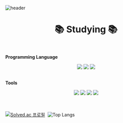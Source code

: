 <!--
### Hi there 👋
**jardin00/jardin00** is a ✨ _special_ ✨ repository because its `README.md` (this file) appears on your GitHub profile.

Here are some ideas to get you started:

- 🔭 I’m currently working on ...
- 🌱 I’m currently learning ...
- 👯 I’m looking to collaborate on ...
- 🤔 I’m looking for help with ...
- 💬 Ask me about ...
- 📫 How to reach me: ...
- 😄 Pronouns: ...
- ⚡ Fun fact: ...
-->
![header](https://capsule-render.vercel.app/api?type=waving&color=52fef2&height=300&section=header&text=Wellcome👋&fontSize=70)

<div align=center><h1>📚 Studying 📚</h1></div><br>

**Programming Language**
<div align=center> 
  <img src="https://img.shields.io/badge/java-007396?style=for-the-badge&logo=java&logoColor=white"> 
  <img src="https://img.shields.io/badge/python-3776AB?style=for-the-badge&logo=python&logoColor=white">
  <img src="https://img.shields.io/badge/R-276DC3?style=for-the-badge&logo=R&logoColor=white">
</div></br>

<!--**CAD**
<div align=center> 
  <img src="https://img.shields.io/badge/Onshape-86E57F?style=for-the-badge&logo=Onshape&logoColor=white">
</div></br>-->

**Tools**
<div align=center> 
  <img src="https://img.shields.io/badge/Eclipse IDE-2C2255?style=for-the-badge&logo=Eclipse IDE&logoColor=white"> 
  <img src="https://img.shields.io/badge/Jupyter-F37626?style=for-the-badge&logo=Jupyter&logoColor=white">
  <img src="https://img.shields.io/badge/RStudio-75AADB?style=for-the-badge&logo=RStudio&logoColor=white">
  <img src="https://img.shields.io/badge/Google Colab-F9AB00?style=for-the-badge&logo=Google Colab&logoColor=white">
</div></br>
</br>

[![Solved.ac
프로필](http://mazassumnida.wtf/api/v2/generate_badge?boj=ptduck00)](https://solved.ac/ptduck00)&nbsp;&nbsp;![Top Langs](https://github-readme-stats.vercel.app/api/top-langs/?username=jardin00&layout=compact&theme=tokyonight)
